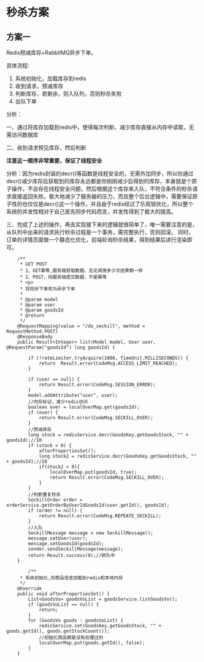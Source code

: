 # 秒杀方案

## 方案一

Redis预减库存+RabbitMQ异步下单。

具体流程:

1. 系统初始化，加载库存到redis
2. 收到请求，预减库存
3. 判断库存，若剩余，则入队列，否则秒杀失败
4. 出队下单

分析：

一、通过将库存加载到redis中，使得每次判断、减少库存直接从内存中读取，无需访问数据库

二、收到请求预见库存，然后判断

**注意这一顺序非常重要，保证了线程安全**

分析：因为redis封装的decr()等函数是线程安全的，无需外加同步，所以你通过decr()减少库存后获取到的库存永远都是你刚刚减少后得到的库存，本身就是个原子操作，不会存在线程安全问题，然后根据这个库存来入队，不符合条件的秒杀请求直接返回失败，极大地减少了服务器的压力，而且整个后台逻辑中，需要保证原子性的也仅仅是decr()这一个操作，并且由于redis经过了乐观锁优化，所以整个系统的并发性相对于自己首先同步代码而言，并发性得到了极大的提高。

三、完成了上述的操作，再去实现接下来的逻辑就很简单了，唯一需要注意的是，从队列中出来的请求执行秒杀过程是一个事务，需完整执行，否则回滚。 同时，订单的详情页面做一个静态化优化，前端轮询秒杀结果，得到结果后进行渲染即可。

```
    /**
     * GET POST
     * 1、GET幂等,服务端获取数据，无论调用多少次结果都一样
     * 2、POST，向服务端提交数据，不是幂等
     * <p>
     * 将同步下单改为异步下单
     *
     * @param model
     * @param user
     * @param goodsId
     * @return
     */
    @RequestMapping(value = "/do_seckill", method = RequestMethod.POST)
    @ResponseBody
    public Result<Integer> list(Model model, User user, @RequestParam("goodsId") long goodsId) {

        if (!rateLimiter.tryAcquire(1000, TimeUnit.MILLISECONDS)) {
            return  Result.error(CodeMsg.ACCESS_LIMIT_REACHED);
        }

        if (user == null) {
            return Result.error(CodeMsg.SESSION_ERROR);
        }
        model.addAttribute("user", user);
        //内存标记，减少redis访问
        boolean over = localOverMap.get(goodsId);
        if (over) {
            return Result.error(CodeMsg.SECKILL_OVER);
        }
        //预减库存
        long stock = redisService.decr(GoodsKey.getGoodsStock, "" + goodsId);//10
        if (stock < 0) {
            afterPropertiesSet();
            long stock2 = redisService.decr(GoodsKey.getGoodsStock, "" + goodsId);//10
            if(stock2 < 0){
                localOverMap.put(goodsId, true);
                return Result.error(CodeMsg.SECKILL_OVER);
            }
        }
        //判断重复秒杀
        SeckillOrder order = orderService.getOrderByUserIdGoodsId(user.getId(), goodsId);
        if (order != null) {
            return Result.error(CodeMsg.REPEATE_SECKILL);
        }
        //入队
        SeckillMessage message = new SeckillMessage();
        message.setUser(user);
        message.setGoodsId(goodsId);
        sender.sendSeckillMessage(message);
        return Result.success(0);//排队中
    }
    
        /**
     * 系统初始化,将商品信息加载到redis和本地内存
     */
    @Override
    public void afterPropertiesSet() {
        List<GoodsVo> goodsVoList = goodsService.listGoodsVo();
        if (goodsVoList == null) {
            return;
        }
        for (GoodsVo goods : goodsVoList) {
            redisService.set(GoodsKey.getGoodsStock, "" + goods.getId(), goods.getStockCount());
            //初始化商品都是没有处理过的
            localOverMap.put(goods.getId(), false);
        }
    }
```

